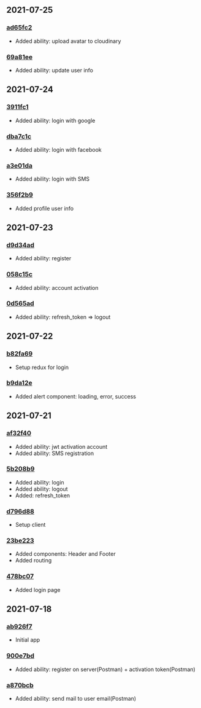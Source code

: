 ## 2021-07-25

### [ad65fc2](https://github.com/nikitababko/blog/commit/ad65fc2b020140fa6134baa105b7d3513026a0bb)

- Added ability: upload avatar to cloudinary

### [69a81ee](https://github.com/nikitababko/blog/commit/69a81eec8354a47c9be1993720525bd8f28af687)

- Added ability: update user info

## 2021-07-24

### [3911fc1](https://github.com/nikitababko/blog/commit/3911fc18921da02f89799a1edb9f951a81d73eb9)

- Added ability: login with google

### [dba7c1c](https://github.com/nikitababko/blog/commit/dba7c1c150c69f4533843256814adbf705c0938e)

- Added ability: login with facebook

### [a3e01da](https://github.com/nikitababko/blog/commit/a3e01dabe340b0b307d9ba41276bca66be8b0557)

- Added ability: login with SMS

### [356f2b9](https://github.com/nikitababko/blog/commit/356f2b9b10c32db8621c118005b18fa75e1317db)

- Added profile user info

## 2021-07-23

### [d9d34ad](https://github.com/nikitababko/blog/commit/d9d34adfb78946c9adbda65a6d9a7c6e53d57831)

- Added ability: register

### [058c15c](https://github.com/nikitababko/blog/commit/058c15c2b0d8c916cbc3f4edd581e0c38c54f750)

- Added ability: account activation

### [0d565ad](https://github.com/nikitababko/blog/commit/0d565ad61d3a88d0ff4fb3e8c7854b1f0319fc17)

- Added ability: refresh_token => logout

## 2021-07-22

### [b82fa69](https://github.com/nikitababko/blog/commit/b82fa6969c6186842ac83c3f31c2f70bb4bc962d)

- Setup redux for login

### [b9da12e](https://github.com/nikitababko/blog/commit/b9da12e809e4a3dc5fc3457c7dbdce42ec130ddd)

- Added alert component: loading, error, success

## 2021-07-21

### [af32f40](https://github.com/nikitababko/blog/commit/af32f40d740e6c00e4982296f1aa11532e101ff8)

- Added ability: jwt activation account
- Added ability: SMS registration

### [5b208b9](https://github.com/nikitababko/blog/commit/5b208b93548baec40121facddcac43f85497def6)

- Added ability: login
- Added ability: logout
- Added: refresh_token

### [d796d88](https://github.com/nikitababko/blog/commit/d796d889fd7158c9cfeb5b41d3b4a24f612bc5f1)

- Setup client

### [23be223](https://github.com/nikitababko/blog/commit/23be22317173265827a3390c362a535acbb9715a)

- Added components: Header and Footer
- Added routing

### [478bc07](https://github.com/nikitababko/blog/commit/478bc07d4cc1559e3966fc9d3b8e87cf8bd621f5)

- Added login page

## 2021-07-18

### [ab926f7](https://github.com/nikitababko/blog/commit/ab926f7175cabb2edc170f939fcef0254495fbeb)

- Initial app

### [900e7bd](https://github.com/nikitababko/blog/commit/900e7bd72d4c58bb5a9576806580dab926bdfe13)

- Added ability: register on server(Postman) + activation token(Postman)

### [a870bcb](https://github.com/nikitababko/blog/commit/a870bcb8aa58fecf7c8cb6bfda76359267a955e1)

- Added ability: send mail to user email(Postman)
